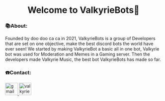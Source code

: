 <h1 align="center">Welcome to ValkyrieBots🤖</h1>


<h3 align="left">📚About:</h3>

Founded by doo doo ca ca in 2021, ValkyrieBots is a group of Developers that are set on one objective, make the best discord bots the world have ever seen! We started by making ValkyrieBot a basic all in one bot, Valkyrie bot was used for Moderation and Memes in a Gaming server. Then the developers made Valkyrie Music, the best bot ValkyrieBots has made so far.


<h3 align="left">☎️Contact:</h3>
<a href="mailto:valkyriebots@gmail.com" target="_blank"> <img src="https://storage.googleapis.com/gweb-uniblog-publish-prod/images/Gmail.max-1100x1100.png" alt="gmail" width="40" height="40"/> </a> <a href="https://github.com/Doodoocaca" target="_blank"> <img src="https://upload.wikimedia.org/wikipedia/commons/thumb/9/91/Octicons-mark-github.svg/1200px-Octicons-mark-github.svg.png" alt="valkyrie" width="40" height="40"/> </a>
